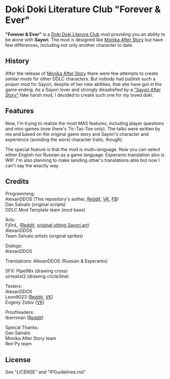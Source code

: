 # Doki Doki Literature Club "Forever & Ever"  
**"Forever & Ever"** is a [Doki Doki Literure Club](http://ddlc.moe) mod providing you an ability to be alone with **Sayori**. The mod is designed like [Monika After Story](https://github.com/Monika-After-Story/MonikaModDev) but have few differences, including not only another character to date.  
## History
After the release of [Monika After Story](https://github.com/Monika-After-Story/MonikaModDev) there were few attempts to create similar mods for other DDLC characters. But nobody had publish such a _proper_ mod for Sayori, despite of her new abilities, that she have got in the game ending. As a Sayori lover and strongly dissatisfied by a ["Sayori After Story"](https://www.reddit.com/r/DDLC/comments/8nviad/mod_release_sayori_after_story/) fake harsh mod, I decided to create such one for my loved doki.

## Features  
Now, I'm trying to realize the most MAS features, including player questions and mini-games (now there's Tic-Tac-Toe only). The talks were written by me and based on the original game story and Sayori's character and experience (avoiding the worst character traits, though).  

The special feature is that the mod is multi=language. Now you can select either English nor Russian as a game language. Esperanto translation also is WIP. I'm also planning to make sending other's translations able but now I can't say the exactly way.

## Credits  
Programming:  
AlexanDDOS (This repository's auther, [Reddit](https://www.reddit.com/user/AlexanDDOS), [VK](https://vk.com/alexanddos), [FB](https://www.facebook.com/alexanDDOS))  
Dan Salvato (original scripts)  
DDLC Mod Template team (mod base)  
  
Arts:  
Fj0rd_ ([Reddit](https://www.reddit.com/user/Fj0rd_), [original sitting Sayori art](https://www.reddit.com/r/DDLC/comments/7h40q6/ok_final_version_this_time_i_swear/))  
AlexanDDOS  
Team Salvato artists (original sprites)  
  
Dialogs:  
AlexanDDOS  
  
Translations:
AlexanDDOS (Russian & Esperanto)  
  
SFX: 
Pipe98x (drawing cross)  
sirrealist2 (drawing circle/line)  
  
Testers:  
AlexanDDOS  
Leon9023 ([Reddit](https://www.reddit.com/user/leon9023), [VK](https://vk.com/leon9023))  
Evgeny Zotov ([VK](https://vk.com/everlastingtolovesayori)) 

Proofreaders:  
tberriman ([Reddit](https://www.reddit.com/user/tberriman))
  
Speical Thanks:  
Dan Salvato  
Monika After Story team  
Ren'Py team  
  
## License  
See "LICENSE" and "IPGuidelines.md"
